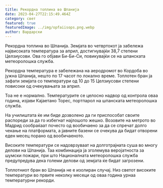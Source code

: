 ```yaml
---
title: Рекордна топлина во Шпанија
date: 2023-04-27T22:15:49.464Z
category: свет
featured: true
featuredImage: ../img/opfaiisops.png.webp
author: Вардарски
---
```


Рекордна топлина во Шпанија. Земјата во четвртокот ја забележа највисоката температура за април, достигнувајќи 38,7 степени Целзиусови. Ова го објави Би-Би-Си, повикувајќи се на шпанската метеоролошка служба.

Рекордна температура е забележана на аеродромот во Кордоба во јужна Шпанија, нешто по 17 часот по локално време. Топлотен бран ја зафати земјата со температури од 10 до 15 Целзиусови степени повисоки од очекувањата за април.

Тоа не е нормално. Температурите се целосно надвор од контрола оваа година, изјави Кајаетано Торес, портпарол на шпанската метеоролошка служба.

На училиштата ќе им биде дозволено да ги приспособат своите распореди за да го избегнат најлошото жешко. Возовите на метрото во Мадрид сообраќаат почесто од вообичаено за да се спречат долго чекање на платформата, а јавните базени се очекува да бидат отворени еден месец порано од вообичаеното.

Високите температури се надоврзуваат на долготрајната суша во многу делови на Шпанија. Таа комбинација ја зголемува веројатноста за шумски пожари, при што Националната метеоролошка служба предупредува дека големи делови од земјата ќе бидат загрозени.

Топлотниот бран во Шпанија не е изолиран случај. Низ светот високите температури во првите неколку месеци од оваа година урнаа температурни рекорди.
